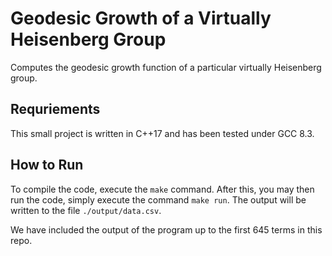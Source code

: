 # Geodesic Growth of a Virtually Heisenberg Group

Computes the geodesic growth function of a particular virtually Heisenberg group.

## Requriements

This small project is written in C++17 and has been tested under GCC 8.3.

## How to Run

To compile the code, execute the `make` command.
After this, you may then run the code, simply execute the command `make run`. The output will be written to the file `./output/data.csv`.

We have included the output of the program up to the first 645 terms in this repo.

